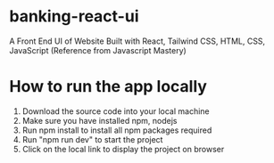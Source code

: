 # banking-react-ui
A Front End UI of Website Built with React, Tailwind CSS, HTML, CSS, JavaScript (Reference from Javascript Mastery)

# How to run the app locally
1. Download the source code into your local machine
2. Make sure you have installed npm, nodejs
3. Run npm install to install all npm packages required
4. Run "npm run dev" to start the project
5. Click on the local link to display the project on browser
